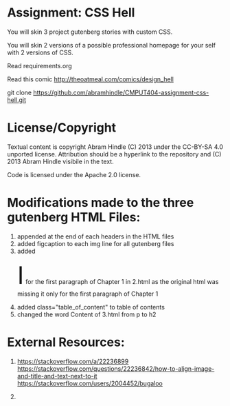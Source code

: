 Assignment: CSS Hell
====================

You will skin 3 project gutenberg stories with custom CSS.

You will skin 2 versions of a possible professional homepage for your
self with 2 versions of CSS.

Read requirements.org

Read this comic http://theoatmeal.com/comics/design_hell

git clone https://github.com/abramhindle/CMPUT404-assignment-css-hell.git

License/Copyright
=================

Textual content is copyright Abram Hindle (C) 2013 under the CC-BY-SA
4.0 unported license. Attribution should be a hyperlink to the
repository and (C) 2013 Abram Hindle visibile in the text.

Code is licensed under the Apache 2.0 license.


Modifications made to the three gutenberg HTML Files:
=================
1. appended  <link rel="stylesheet" href="style.css" /> at the end of each headers in the HTML files 
2. added figcaption to each img line for all gutenberg files
3. added <p class = "pfirst"><span class="dropcap" style="font-size: 4.00em">I</span> for the first paragraph of Chapter 1 in 2.html as the original html was missing it only for the first paragraph of Chapter 1
4. added class="table_of_content" to table of contents 
5. changed the word Content of 3.html from p to h2

External Resources:
=================
1. https://stackoverflow.com/a/22236899
https://stackoverflow.com/questions/22236842/how-to-align-image-and-title-and-text-next-to-it
https://stackoverflow.com/users/2004452/bugaloo

2. 